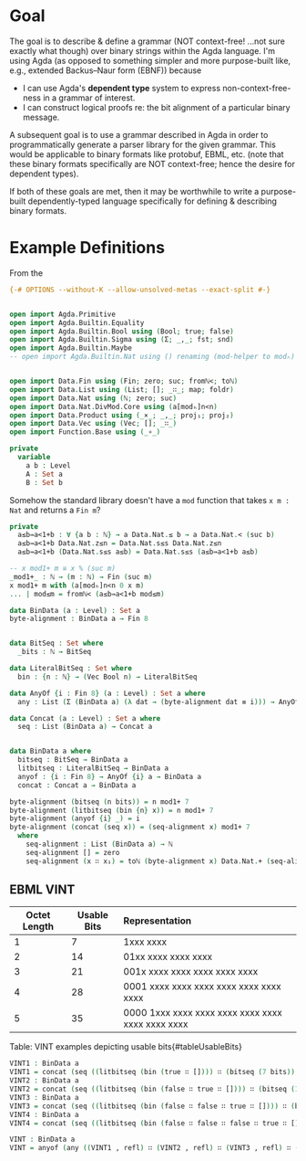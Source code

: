 
# Goal
The goal is to describe & define a grammar (NOT context-free! ...not sure exactly what though) over binary strings within the Agda language. I'm using Agda (as opposed to something simpler and more purpose-built like, e.g., extended Backus–Naur form (EBNF)) because

- I can use Agda's **dependent type** system to express non-context-free-ness in a grammar of interest.
- I can construct logical proofs re: the bit alignment of a particular binary message.

A subsequent goal is to use a grammar described in Agda in order to programmatically generate a parser library for the given grammar. This would be applicable to binary formats like protobuf, EBML, etc. (note that these binary formats specifically are NOT context-free; hence the desire for dependent types).

If both of these goals are met, then it may be worthwhile to write a purpose-built dependently-typed language specifically for defining & describing binary formats.


# Example Definitions

From the 

```agda
{-# OPTIONS --without-K --allow-unsolved-metas --exact-split #-}


open import Agda.Primitive
open import Agda.Builtin.Equality
open import Agda.Builtin.Bool using (Bool; true; false)
open import Agda.Builtin.Sigma using (Σ; _,_; fst; snd)
open import Agda.Builtin.Maybe
-- open import Agda.Builtin.Nat using () renaming (mod-helper to modₕ)


open import Data.Fin using (Fin; zero; suc; fromℕ<; toℕ)
open import Data.List using (List; []; _∷_; map; foldr)
open import Data.Nat using (ℕ; zero; suc)
open import Data.Nat.DivMod.Core using (a[modₕ]n<n)
open import Data.Product using (_×_; _,_; proj₁; proj₂)
open import Data.Vec using (Vec; []; _∷_)
open import Function.Base using (_∘_)

private
  variable
    a b : Level
    A : Set a
    B : Set b

```

Somehow the standard library doesn't have a `mod` function that takes `x m : Nat` and returns a `Fin m`?

```agda
private
  a≤b⇛a<1+b : ∀ {a b : ℕ} → a Data.Nat.≤ b → a Data.Nat.< (suc b)
  a≤b⇛a<1+b Data.Nat.z≤n = Data.Nat.s≤s Data.Nat.z≤n
  a≤b⇛a<1+b (Data.Nat.s≤s a≤b) = Data.Nat.s≤s (a≤b⇛a<1+b a≤b)

-- x mod1+ m ≅ x % (suc m)
_mod1+_ : ℕ → (m : ℕ) → Fin (suc m)
x mod1+ m with (a[modₕ]n<n 0 x m)
... | mod≤m = fromℕ< (a≤b⇛a<1+b mod≤m)

```



```agda
data BinData (a : Level) : Set a
byte-alignment : BinData a → Fin 8


data BitSeq : Set where
  _bits : ℕ → BitSeq

data LiteralBitSeq : Set where
  bin : {n : ℕ} → (Vec Bool n) → LiteralBitSeq

data AnyOf {i : Fin 8} (a : Level) : Set a where
  any : List (Σ (BinData a) (λ dat → (byte-alignment dat ≡ i))) → AnyOf a

data Concat (a : Level) : Set a where
  seq : List (BinData a) → Concat a


data BinData a where
  bitseq : BitSeq → BinData a
  litbitseq : LiteralBitSeq → BinData a
  anyof : {i : Fin 8} → AnyOf {i} a → BinData a
  concat : Concat a → BinData a

byte-alignment (bitseq (n bits)) = n mod1+ 7
byte-alignment (litbitseq (bin {n} x)) = n mod1+ 7
byte-alignment (anyof {i} _) = i
byte-alignment (concat (seq x)) = (seq-alignment x) mod1+ 7
  where
    seq-alignment : List (BinData a) → ℕ
    seq-alignment [] = zero
    seq-alignment (x ∷ x₁) = toℕ (byte-alignment x) Data.Nat.+ (seq-alignment x₁)

```

## EBML VINT

Octet Length | Usable Bits | Representation
-------------|-------------|:-------------------------------------------------
1            | 7           | 1xxx xxxx
2            | 14          | 01xx xxxx xxxx xxxx
3            | 21          | 001x xxxx xxxx xxxx xxxx xxxx
4            | 28          | 0001 xxxx xxxx xxxx xxxx xxxx xxxx xxxx
5            | 35          | 0000 1xxx xxxx xxxx xxxx xxxx xxxx xxxx xxxx xxxx
Table: VINT examples depicting usable bits{#tableUsableBits}


```agda
VINT1 : BinData a
VINT1 = concat (seq ((litbitseq (bin (true ∷ []))) ∷ (bitseq (7 bits)) ∷ []))
VINT2 : BinData a
VINT2 = concat (seq ((litbitseq (bin (false ∷ true ∷ []))) ∷ (bitseq (14 bits)) ∷ []))
VINT3 : BinData a
VINT3 = concat (seq ((litbitseq (bin (false ∷ false ∷ true ∷ []))) ∷ (bitseq (21 bits)) ∷ []))
VINT4 : BinData a
VINT4 = concat (seq ((litbitseq (bin (false ∷ false ∷ false ∷ true ∷ []))) ∷ (bitseq (28 bits)) ∷ []))

VINT : BinData a
VINT = anyof (any ((VINT1 , refl) ∷ (VINT2 , refl) ∷ (VINT3 , refl) ∷ (VINT4 , refl) ∷ []))
```



